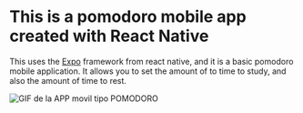 # This is a pomodoro mobile app created with React Native 

This uses the [Expo](https://expo.dev) framework from react native, and it is a basic pomodoro mobile application. It allows
you to set the amount of to time to study, and also the amount of time to rest.

![GIF de la APP movil tipo POMODORO](https://i.giphy.com/media/v1.Y2lkPTc5MGI3NjExN2NqYnJ0MmxjcDNlZ2RzOGthcGxmZ3ptdXBrNTMwcHl3aHNlZHNuZiZlcD12MV9pbnRlcm5hbF9naWZfYnlfaWQmY3Q9Zw/ozL3Pwd0ER7ZfKvh1R/giphy.gif)


